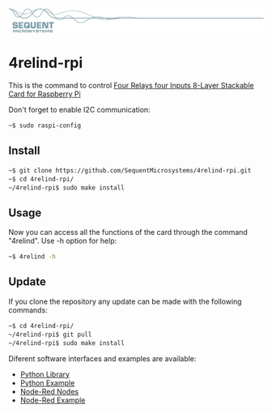 [![4relind-rpi](readmeres/sequent.jpg)](https://www.sequentmicrosystems.com)

# 4relind-rpi


This is the command to control [Four Relays four Inputs 8-Layer Stackable Card for Raspberry Pi](https://thepihut.com/products/four-relays-four-inputs-8-layer-stackable-card-for-raspberry-pi)

Don't forget to enable I2C communication:
```bash
~$ sudo raspi-config
```

## Install

```bash
~$ git clone https://github.com/SequentMicrosystems/4relind-rpi.git
~$ cd 4relind-rpi/
~/4relind-rpi$ sudo make install
```
## Usage
Now you can access all the functions of the card through the command "4relind". Use -h option for help:
```bash
~$ 4relind -h
```
## Update
If you clone the repository any update can be made with the following commands:

```bash
~$ cd 4relind-rpi/  
~/4relind-rpi$ git pull
~/4relind-rpi$ sudo make install
```  

Diferent software interfaces and examples are available:
* [Python Library](https://github.com/SequentMicrosystems/4relind-rpi/tree/main/python)
* [Python Example](https://github.com/SequentMicrosystems/4relind-rpi/blob/main/python/tests.py)
* [Node-Red Nodes](https://github.com/SequentMicrosystems/4relind-rpi/tree/main/node-red-contrib-sm-4relind) 
* [Node-Red Example](https://github.com/SequentMicrosystems/4relind-rpi/tree/main/node-red-contrib-sm-4relind/example)
